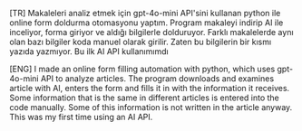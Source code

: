 [TR]
Makaleleri analiz etmek için gpt-4o-mini API'sini kullanan python ile online form doldurma otomasyonu yaptım. 
Program makaleyi indirip AI ile inceliyor, forma giriyor ve aldığı bilgilerle dolduruyor.
Farklı makalelerde aynı olan bazı bilgiler koda manuel olarak girilir.
Zaten bu bilgilerin bir kısmı yazıda yazmıyor.
Bu ilk AI API kullanımımdı



[ENG]
I made an online form filling automation with python, which uses gpt-4o-mini API to analyze articles. 
The program downloads and examines article with AI, enters the form and fills it in with the information it receives.
Some information that is the same in different articles is entered into the code manually.
Some of this information is not written in the article anyway.
This was my first time using an AI API.
